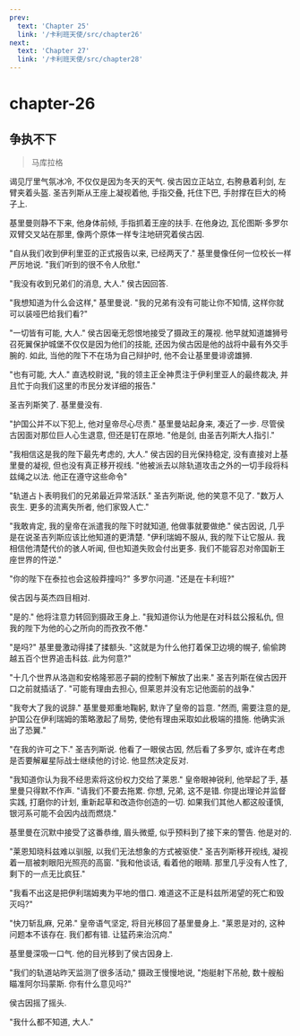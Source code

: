 ```yaml
---
prev:
  text: 'Chapter 25'
  link: '/卡利班天使/src/chapter26'
next:
  text: 'Chapter 27'
  link: '/卡利班天使/src/chapter28'
---
```


# chapter-26

## 争执不下

> 马库拉格

谒见厅里气氛冰冷, 不仅仅是因为冬天的天气. 侯古因立正站立, 右胯悬着利剑, 左臂夹着头盔. 圣吉列斯从王座上凝视着他, 手指交叠, 托住下巴, 手肘撑在巨大的椅子上.

基里曼则静不下来, 他身体前倾, 手指抓着王座的扶手. 在他身边, 瓦伦图斯·多罗尔双臂交叉站在那里, 像两个原体一样专注地研究着侯古因.

"自从我们收到伊利里亚的正式报告以来, 已经两天了." 基里曼像任何一位校长一样严厉地说. "我们听到的很不令人欣慰."

"我没有收到兄弟们的消息, 大人." 侯古因回答.

"我想知道为什么会这样," 基里曼说. "我的兄弟有没有可能让你不知情, 这样你就可以装哑巴给我们看?"

"一切皆有可能, 大人." 侯古因毫无怨恨地接受了摄政王的蔑视. 他早就知道雄狮号召死翼保护城堡不仅仅是因为他们的技能, 还因为侯古因是他的战将中最有外交手腕的. 如此, 当他的陛下不在场为自己辩护时, 他不会让基里曼诽谤雄狮.

"也有可能, 大人." 直选校尉说, "我的领主正全神贯注于伊利里亚人的最终裁决, 并且忙于向我们这里的市民分发详细的报告."

圣吉列斯笑了. 基里曼没有.

"护国公并不以下犯上, 他对皇帝尽心尽责." 基里曼站起身来, 凑近了一步. 尽管侯古因面对那位巨人心生退意, 但还是钉在原地. "他是剑, 由圣吉列斯大人指引."

"我相信这是我的陛下最先考虑的, 大人." 侯古因的目光保持稳定, 没有直接对上基里曼的凝视, 但也没有真正移开视线. "他被派去以除轨道攻击之外的一切手段将科兹绳之以法. 他正在遵守这些命令"

"轨道占卜表明我们的兄弟最近异常活跃." 圣吉列斯说, 他的笑意不见了. "数万人丧生. 更多的流离失所者, 他们家毁人亡."

"我敢肯定, 我的皇帝在派遣我的陛下时就知道, 他做事就要做绝." 侯古因说, 几乎是在说圣吉列斯应该比他知道的更清楚. "伊利瑞姆不服从, 我的陛下让它服从. 我相信他清楚代价的骇人听闻, 但也知道失败会付出更多. 我们不能容忍对帝国新王座世界的忤逆."

"你的陛下在泰拉也会这般莽撞吗?" 多罗尔问道. "还是在卡利班?"

侯古因与英杰四目相对.

"是的." 他将注意力转回到摄政王身上. "我知道你认为他是在对科兹公报私仇, 但我的陛下为他的心之所向的而孜孜不倦."

"是吗?" 基里曼激动得揉了揉额头. "这就是为什么他打着保卫边境的幌子, 偷偷跨越五百个世界追击科兹. 此为何意?"

"十几个世界从洛迦和安格隆邪恶子嗣的控制下解放了出来." 圣吉列斯在侯古因开口之前就插话了. "可能有理由去担心, 但莱恩并没有忘记他面前的战争."

"我夸大了我的说辞." 基里曼郑重地鞠躬, 默许了皇帝的旨意. "然而, 需要注意的是, 护国公在伊利瑞姆的策略激起了局势, 使他有理由采取如此极端的措施. 他确实派出了恐翼."

"在我的许可之下." 圣吉列斯说. 他看了一眼侯古因, 然后看了多罗尔, 或许在考虑是否要解雇星际战士继续他的讨论. 他显然决定反对.

"我知道你认为我不经思索将这份权力交给了莱恩." 皇帝眼神锐利, 他举起了手, 基里曼只得默不作声. "请我们不要去拖累. 你想, 兄弟, 这不是错. 你提出理论并监督实践, 打磨你的计划, 重新起草和改造你创造的一切. 如果我们其他人都这般谨慎, 银河系可能不会因内战而燃烧."

基里曼在沉默中接受了这番恭维, 眉头微蹙, 似乎预料到了接下来的警告. 他是对的.

"莱恩知晓科兹难以驯服, 以我们无法想象的方式被驱使." 圣吉列斯移开视线, 凝视着一扇被刺眼阳光照亮的高窗. "我和他谈话, 看着他的眼睛. 那里几乎没有人性了, 剩下的一点无比疯狂."

"我看不出这是把伊利瑞姆夷为平地的借口. 难道这不正是科兹所渴望的死亡和毁灭吗?"

"快刀斩乱麻, 兄弟." 皇帝语气坚定, 将目光移回了基里曼身上. "莱恩是对的, 这种问题本不该存在. 我们都有错. 让猛药来治沉疴."

基里曼深吸一口气. 他的目光移到了侯古因身上.

"我们的轨道站昨天监测了很多活动," 摄政王慢慢地说, "炮艇射下吊舱, 数十艘船瞄准阿尔玛蒙斯. 你有什么意见吗?"

侯古因摇了摇头.

"我什么都不知道, 大人."

